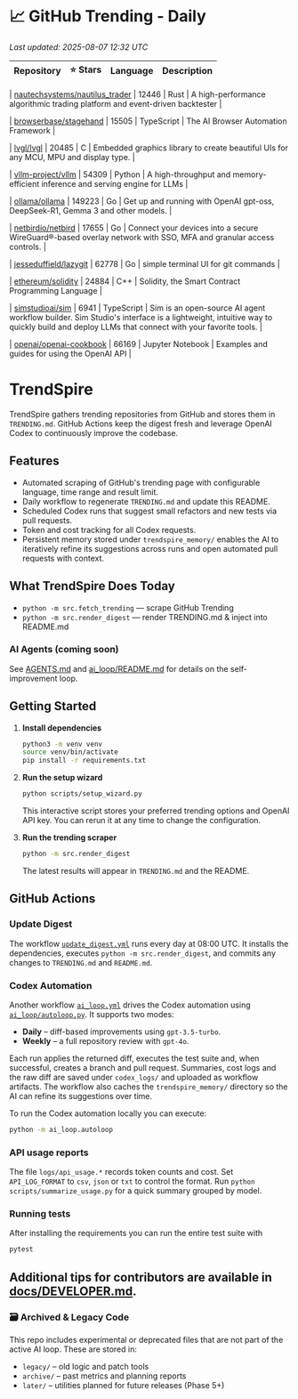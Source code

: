 <!-- TRENDING_START -->
# 📈 GitHub Trending - Daily

_Last updated: 2025-08-07 12:32 UTC_

| Repository | ⭐ Stars | Language | Description |
|------------|--------:|----------|-------------|

| [nautechsystems/nautilus_trader](https://github.com/nautechsystems/nautilus_trader) | 12446 | Rust | A high-performance algorithmic trading platform and event-driven backtester |

| [browserbase/stagehand](https://github.com/browserbase/stagehand) | 15505 | TypeScript | The AI Browser Automation Framework |

| [lvgl/lvgl](https://github.com/lvgl/lvgl) | 20485 | C | Embedded graphics library to create beautiful UIs for any MCU, MPU and display type. |

| [vllm-project/vllm](https://github.com/vllm-project/vllm) | 54309 | Python | A high-throughput and memory-efficient inference and serving engine for LLMs |

| [ollama/ollama](https://github.com/ollama/ollama) | 149223 | Go | Get up and running with OpenAI gpt-oss, DeepSeek-R1, Gemma 3 and other models. |

| [netbirdio/netbird](https://github.com/netbirdio/netbird) | 17655 | Go | Connect your devices into a secure WireGuard®-based overlay network with SSO, MFA and granular access controls. |

| [jesseduffield/lazygit](https://github.com/jesseduffield/lazygit) | 62778 | Go | simple terminal UI for git commands |

| [ethereum/solidity](https://github.com/ethereum/solidity) | 24884 | C++ | Solidity, the Smart Contract Programming Language |

| [simstudioai/sim](https://github.com/simstudioai/sim) | 6941 | TypeScript | Sim is an open-source AI agent workflow builder. Sim Studio's interface is a lightweight, intuitive way to quickly build and deploy LLMs that connect with your favorite tools. |

| [openai/openai-cookbook](https://github.com/openai/openai-cookbook) | 66169 | Jupyter Notebook | Examples and guides for using the OpenAI API |
<!-- TRENDING_END -->

# TrendSpire

TrendSpire gathers trending repositories from GitHub and stores them in `TRENDING.md`. GitHub Actions keep the digest fresh and leverage OpenAI Codex to continuously improve the codebase.

## Features

- Automated scraping of GitHub's trending page with configurable language, time range and result limit.
- Daily workflow to regenerate `TRENDING.md` and update this README.
- Scheduled Codex runs that suggest small refactors and new tests via pull requests.
- Token and cost tracking for all Codex requests.
- Persistent memory stored under `trendspire_memory/` enables the AI to
  iteratively refine its suggestions across runs and open automated pull
  requests with context.

## What TrendSpire Does Today

- `python -m src.fetch_trending` — scrape GitHub Trending
- `python -m src.render_digest` — render TRENDING.md & inject into README.md

### AI Agents (coming soon)
See [AGENTS.md](./AGENTS.md) and [ai_loop/README.md](./ai_loop/README.md) for details on the self-improvement loop.

## Getting Started

1. **Install dependencies**
   ```bash
   python3 -m venv venv
   source venv/bin/activate
   pip install -r requirements.txt
   ```

2. **Run the setup wizard**
   ```bash
   python scripts/setup_wizard.py
   ```
   This interactive script stores your preferred trending options and OpenAI API key.
   You can rerun it at any time to change the configuration.

3. **Run the trending scraper**
   ```bash
   python -m src.render_digest
   ```
   The latest results will appear in `TRENDING.md` and the README.


## GitHub Actions

### Update Digest

The workflow [`update_digest.yml`](.github/workflows/update_digest.yml) runs every day at 08:00 UTC. It installs the dependencies, executes `python -m src.render_digest`, and commits any changes to `TRENDING.md` and `README.md`.

### Codex Automation

Another workflow [`ai_loop.yml`](.github/workflows/ai_loop.yml) drives the Codex automation using [`ai_loop/autoloop.py`](ai_loop/autoloop.py). It supports two modes:

- **Daily** – diff-based improvements using `gpt-3.5-turbo`.
- **Weekly** – a full repository review with `gpt-4o`.

Each run applies the returned diff, executes the test suite and, when successful, creates a branch and pull request. Summaries, cost logs and the raw diff are saved under `codex_logs/` and uploaded as workflow artifacts. The workflow also caches the `trendspire_memory/` directory so the AI can refine its suggestions over time.

To run the Codex automation locally you can execute:

```bash
python -m ai_loop.autoloop
```

### API usage reports

The file `logs/api_usage.*` records token counts and cost. Set `API_LOG_FORMAT`
to `csv`, `json` or `txt` to control the format. Run `python
scripts/summarize_usage.py` for a quick summary grouped by model.

### Running tests

After installing the requirements you can run the entire test suite with

```bash
pytest
```

Additional tips for contributors are available in
[docs/DEVELOPER.md](docs/DEVELOPER.md).
---

### 🗃 Archived & Legacy Code

This repo includes experimental or deprecated files that are not part of the active AI loop. These are stored in:

- `legacy/` – old logic and patch tools
- `archive/` – past metrics and planning reports
- `later/` – utilities planned for future releases (Phase 5+)
